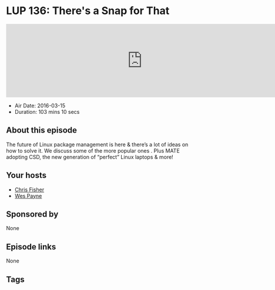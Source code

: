# LUP 136: There's a Snap for That

<iframe src="https://player.fireside.fm/v2/RUkczH-V+5oydbX5r?theme=dark" width="740" height="200" frameborder="0" scrolling="no"></iframe>

* Air Date: 2016-03-15
* Duration: 103 mins 10 secs

## About this episode

The future of Linux package management is here & there’s a lot of ideas on how to solve it. We discuss some of the more popular ones . Plus MATE adopting CSD, the new generation of “perfect” Linux laptops & more!

## Your hosts
* [Chris Fisher](https://linuxunplugged.com/hosts/chrislas)
* [Wes Payne](https://linuxunplugged.com/hosts/wes)

## Sponsored by

None



## Episode links

None



## Tags

